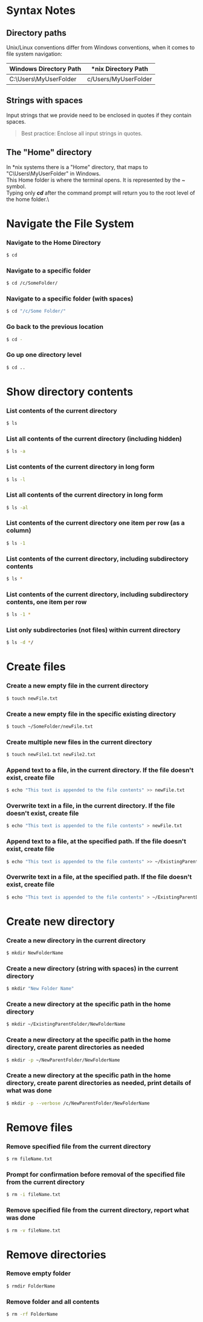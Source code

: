 # Syntax Notes
## Directory paths
Unix/Linux conventions differ from Windows conventions, when it comes to file system navigation:

Windows Directory Path | *nix Directory Path
-|-
C:\Users\MyUserFolder | c/Users/MyUserFolder

## Strings with spaces
Input strings that we provide need to be enclosed in quotes if they contain spaces. 
> Best practice: Enclose all input strings in quotes.

## The "Home" directory
In *nix systems there is a "Home" directory, that maps to "C\Users\MyUserFolder" in Windows.\
This Home folder is where the terminal opens. It is represented by the ~ symbol.\
Typing only _**cd**_ after the command prompt will return you to the root level of the home folder.\


# Navigate the File System
### Navigate to the Home Directory
```bash
$ cd
```
### Navigate to a specific folder
```bash
$ cd /c/SomeFolder/
```
### Navigate to a specific folder (with spaces)
```bash
$ cd "/c/Some Folder/"
```
### Go back to the previous location
```bash
$ cd -
```
### Go up one directory level
```bash
$ cd ..
```

# Show directory contents
### List contents of the current directory
```bash
$ ls
```
### List all contents of the current directory (including hidden)
```bash
$ ls -a
```
### List contents of the current directory in long form
```bash
$ ls -l
```
### List all contents of the current directory in long form
```bash
$ ls -al
```
### List contents of the current directory one item per row (as a column)
```bash
$ ls -1
```
### List contents of the current directory, including subdirectory contents
```bash
$ ls *
```
### List contents of the current directory, including subdirectory contents, one item per row
```bash
$ ls -1 *
```
### List only subdirectories (not files) within current directory 
```bash
$ ls -d */
```

# Create files
### Create a new empty file in the current directory
```bash
$ touch newFile.txt
```
### Create a new empty file in the specific existing directory
```bash
$ touch ~/SomeFolder/newFile.txt
```
### Create multiple new files in the current directory
```bash
$ touch newFile1.txt newFile2.txt
```
### Append text to a file, in the current directory. If the file doesn't exist, create file
```bash
$ echo "This text is appended to the file contents" >> newFile.txt
```
### Overwrite text in a file, in the current directory. If the file doesn't exist, create file
```bash
$ echo "This text is appended to the file contents" > newFile.txt
```
### Append text to a file, at the specified path. If the file doesn't exist, create file
```bash
$ echo "This text is appended to the file contents" >> ~/ExistingParentDirectory/newFile.txt
```
### Overwrite text in a file, at the specified path. If the file doesn't exist, create file
```bash
$ echo "This text is appended to the file contents" > ~/ExistingParentDirectory/newFile.txt
```

# Create new directory
### Create a new directory in the current directory
```bash
$ mkdir NewFolderName
```
### Create a new directory (string with spaces) in the current directory 
```bash
$ mkdir "New Folder Name"
```
### Create a new directory at the specific path in the home directory
```bash
$ mkdir ~/ExistingParentFolder/NewFolderName
```
### Create a new directory at the specific path in the home directory, create parent directories as needed
```bash
$ mkdir -p ~/NewParentFolder/NewFolderName
```
### Create a new directory at the specific path in the home directory, create parent directories as needed, print details of what was done
```bash
$ mkdir -p --verbose /c/NewParentFolder/NewFolderName
```

# Remove files
### Remove specified file from the current directory
```bash
$ rm fileName.txt
```
### Prompt for confirmation before removal of the specified file from the current directory
```bash
$ rm -i fileName.txt
```
### Remove specified file from the current directory, report what was done
```bash
$ rm -v fileName.txt
```

# Remove directories
### Remove empty folder
```bash
$ rmdir FolderName
```
### Remove folder and all contents
```bash
$ rm -rf FolderName
```
